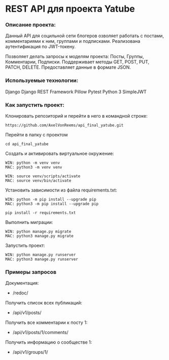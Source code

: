 # REST API для проекта Yatube

### Описание проекта:
Данный API для социльной сети блогеров озволяет работать с постами, комментариями к ним, группами и подписками.
Реализована аутентификация по JWT-токену.

Позволяет делать запросы к моделям проекта: Посты, Группы, Комментарии, Подписки.
Поддерживает методы GET, POST, PUT, PATCH, DELETE.
Предоставляет данные в формате JSON.

### Используемые технологии: 
Django
Django REST Framework
Pillow
Pytest
Python 3
SimpleJWT

### Как запустить проект:

Клонировать репозиторий и перейти в него в командной строке:

```
https://github.com/AxelVonReems/api_final_yatube.git
```

Перейти в папку с проектом

```
cd api_final_yatube
```

Cоздать и активировать виртуальное окружение:

```
WIN: python -m venv venv
MAC: python3 -m venv venv
```

```
WIN: source venv/scripts/activate
MAC: source venv/bin/activate
```

Установить зависимости из файла requirements.txt:

```
WIN: python -m pip install --upgrade pip
MAC: python3 -m pip install --upgrade pip
```

```
pip install -r requirements.txt
```

Выполнить миграции:

```
WIN: python manage.py migrate
MAC: python3 manage.py migrate
```

Запустить проект:

```
WIN: python manage.py runserver
MAC: python3 manage.py runserver
```

### Примеры запросов
Документация:
- /redoc/

Получить список всех публикаций:
- /api/v1/posts/

Получить все комментарии к посту 1:
- /api/v1/posts/1/comments/

Получить информацию о сообществе 1:
- /api/v1/groups/1/
